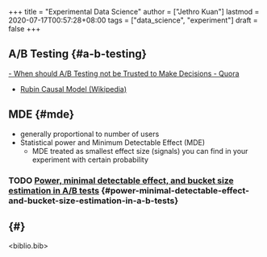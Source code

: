 +++
title = "Experimental Data Science"
author = ["Jethro Kuan"]
lastmod = 2020-07-17T00:57:28+08:00
tags = ["data_science", "experiment"]
draft = false
+++

## A/B Testing {#a-b-testing}

[- When should A/B Testing not be Trusted to Make Decisions - Quora](https://www.quora.com/When-should-A-B-testing-not-be-trusted-to-make-decisions)

- [Rubin Causal Model (Wikipedia)](https://en.wikipedia.org/wiki/Rubin%5Fcausal%5Fmodel)

## MDE {#mde}

- generally proportional to number of users
- Statistical power and Minimum Detectable Effect (MDE)
  - MDE treated as smallest effect size (signals) you can find in your
    experiment with certain probability

### <span class="org-todo todo TODO">TODO</span> [Power, minimal detectable effect, and bucket size estimation in A/B tests](https://blog.twitter.com/engineering/en%5Fus/a/2016/power-minimal-detectable-effect-and-bucket-size-estimation-in-ab-tests.html) {#power-minimal-detectable-effect-and-bucket-size-estimation-in-a-b-tests}

## {#}

<biblio.bib>
